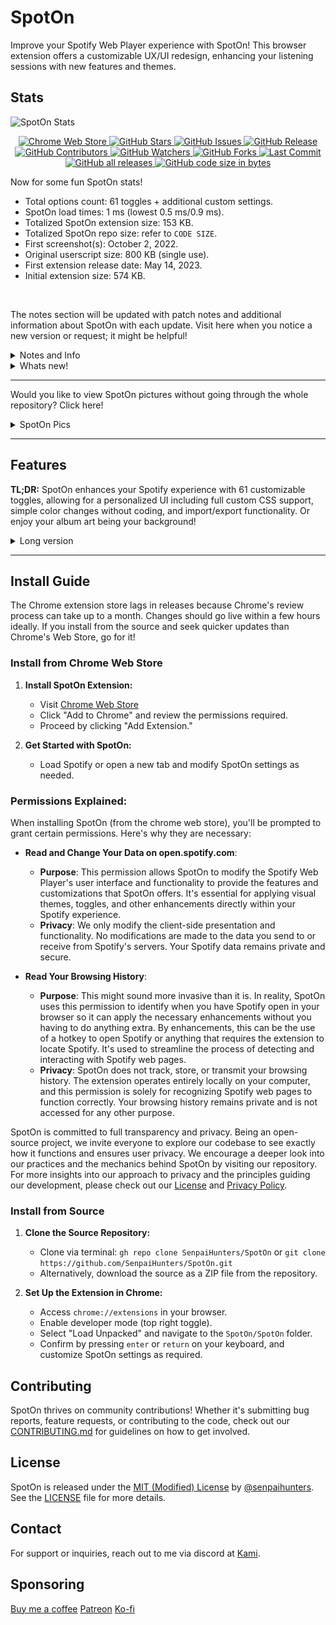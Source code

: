 # SpotOn

Improve your Spotify Web Player experience with SpotOn! This browser extension offers a customizable UX/UI redesign, enhancing your listening sessions with new features and themes.

## Stats

![SpotOn Stats](https://repobeats.axiom.co/api/embed/ce3ad3443e3619183781569395b7e46ab673eb42.svg "SpotOn Stats")

<p align="center">
 <a href="https://chrome.google.com/webstore/detail/spoton/hnbcgkmojpjmncmplcnefjnmcbckadff?hl=en&authuser=0">
        <img src="https://img.shields.io/chrome-web-store/v/hnbcgkmojpjmncmplcnefjnmcbckadff?style=for-the-badge" alt="Chrome Web Store" />
    </a>
    <a href="https://github.com/SenpaiHunters/SpotOn">
        <img src="https://img.shields.io/github/stars/SenpaiHunters/SpotOn?style=for-the-badge" alt="GitHub Stars" />
    </a>
    <a href="https://github.com/SenpaiHunters/SpotOn/issues">
        <img src="https://img.shields.io/github/issues/SenpaiHunters/SpotOn?style=for-the-badge" alt="GitHub Issues" />
    </a>
    <a href="https://github.com/SenpaiHunters/SpotOn/releases">
        <img src="https://img.shields.io/github/v/release/SenpaiHunters/SpotOn?style=for-the-badge" alt="GitHub Release" />
    </a>
    <a href="https://github.com/SenpaiHunters/SpotOn/blob/Main/CONTRIBUTING.md">
        <img src="https://img.shields.io/github/contributors/SenpaiHunters/SpotOn?style=for-the-badge" alt="GitHub Contributors" />
    </a>
    <a href="https://github.com/SenpaiHunters/SpotOn/watchers">
        <img src="https://img.shields.io/github/watchers/SenpaiHunters/SpotOn?style=for-the-badge" alt="GitHub Watchers" />
    </a>
    <a href="https://github.com/SenpaiHunters/SpotOn/forks">
        <img src="https://img.shields.io/github/forks/SenpaiHunters/SpotOn?style=for-the-badge" alt="GitHub Forks" />
    </a>
    <a href="https://github.com/SenpaiHunters/SpotOn/commits">
        <img src="https://img.shields.io/github/last-commit/SenpaiHunters/SpotOn?style=for-the-badge" alt="Last Commit" />
    </a>
    <a href="https://github.com/SenpaiHunters/SpotOn/releases">
        <img src="https://img.shields.io/github/downloads/SenpaiHunters/SpotOn/total?style=for-the-badge" alt="GitHub all releases" />
    </a>
    <a href="https://github.com/SenpaiHunters/SpotOn/releases">
        <img src="https://img.shields.io/github/languages/code-size/SenpaiHunters/SpotOn?style=for-the-badge" alt="GitHub code size in bytes" />
    </a>
</p>

Now for some fun SpotOn stats!

- Total options count: 61 toggles + additional custom settings.
- SpotOn load times: 1 ms (lowest 0.5 ms/0.9 ms).
- Totalized SpotOn extension size: 153 KB.
- Totalized SpotOn repo size: refer to `CODE SIZE`.
- First screenshot(s): October 2, 2022.
- Original userscript size: 800 KB (single use).
- First extension release date: May 14, 2023.
- Initial extension size: 574 KB.

<br>

The notes section will be updated with patch notes and additional information about SpotOn with each update. Visit here when you notice a new version or request; it might be helpful!

<details>
    <summary>Notes and Info</summary>

Today, on March 18, 2024, this repository has undergone a significant update. Every file, except SpotOn itself, has been changed. Moving forward, only the latest version, v3.0.2, will be supported. Consequently, all userscripts are now deprecated. The repository has been transformed from a large collection to a more streamlined view of SpotOn, which can be read in about 10 minutes. Previous Resources have been replaced with an image folder. We have fully transitioned to [SpotOnThemes](https://github.com/SenpaiHunters/SpotOnTheme) for all theme repository needs. The previous reports and feature requests have been updated, giving the repository a fresh look. Additionally, some interesting statistics have been added at the top.

</details>


<details>
    <summary>Whats new!</summary>

The notes section: When I release a new update, I'll post it here. Most of the time, you can check the [Releases](https://github.com/SenpaiHunters/SpotOn/releases). There will be a detailed write-up to guide you through the new version.

</details>



---
Would you like to view SpotOn pictures without going through the whole repository? Click here!
<details>
    <summary>SpotOn Pics</summary>

![spot1 - how does this look](Resources/images/spot1.png)
![spot2 - how does this look](Resources/images/spot4.png)
![spot3 - how does this look](Resources/images/spot2.png)
![spot4 - how does this look](Resources/images/spot3.png)
![spot5 - how does this look](Resources/images/spot5.png)

</details>

---

 ## Features
 
 **TL;DR:** SpotOn enhances your Spotify experience with 61 customizable toggles, allowing for a personalized UI including full custom CSS support, simple color changes without coding, and import/export functionality. Or enjoy your album art being your background!
 
 <details>
     <summary>Long version</summary>
   
 Here's a more detailed look at what SpotOn offers:
  
## Toggles

1. Enable SpotOn
2. Enable SpotOn Righter
3. Enable SpotOn Font Face
4. Enable the Nav Toggle
5. Add a 10% darkness site-wide
6. Enable/disable capitalisation of first letter
7. Make the NPB hide below the player
8. Remove the Now Playing bar entirely
9. Make the playing bar thicker by 8px
10. Enable spinning album art
11. Enable auto color shifting for lyrics
12. Round Album Art
13. Rainbow Controls
14. Rainbow Progress bar
15. Add a shadow to the NPB & NB
16. Reduced Transparency for Home
17. Disable highlight
18. Remove Podcasts
19. Remove scrollbars
20. Remove Liked Songs Covert Art
21. Remove top home selector (Podcasts, etc)
22. Remove the content bar
23. Hides Profile button
24. Remove the "You May Also Like" at the bottoms of albums
25. Remove premium button
26. Remove any Spotify offer
27. Remove "Lyrics provided by Musixmatch"
28. Remove lyrics button
29. Remove device picker button
30. Remove ALL album art
31. Hides the album song can be found at
32. Hides the date added
33. Remove "More Of What You Like" on the home page
34. Hides the Merch box on the Artist(s) page
35. Removes the Merch box on the Artist(s) page
36. Removes the discography on the Artist(s) page
37. Removes the Fans Also Liked on the Artist(s) page
38. Removes the Appears On on the Artist(s) page
39. Removes the On Tour on the Artist(s) page
40. Removes the featuring X artist on the Artist(s) page
41. Removes the Discover On box on the Artist(s) page
42. Hides the About box on the Artist(s) page
43. Hides the Artist Pick box on the Artist(s) page
44. Hides the duration of a song
45. Hides the heart icon on a song
46. Hides playlist info
47. Hides songs album/playlist
48. Hides songs album
49. Hides songs date
50. Hides songs duration
51. Hides songs heart icon
52. Remove top info header
53. Send the footer to another dimension
54. Send the Install our app to another dimension
55. Hides date added
56. Remove the volume bar (keeps icon)
57. Remove the Now Playing View
58. Remove the queue in the Now Playing View
59. Remove the on tour in the Now Playing View
60. Remove the about this artist in the Now Playing View
61. Remove the credits section in the Now Playing View
62. Remove the "Whats New" button next to the profile
63. Remove the "Picture in Picture" button on the NPB
64. Enable Logging
65. Enable features in development
66. Enable features in development (CSS)
67. Scrollbar Customisation thing
68. Auto Translate
    (at the bottom you can see images for each toggle section)

## Features

a. SpotOn (on by default) toggle one, this has your album art be made into your background

**Image**

![SpotOn Image](Resources/images/spoton.png)

b. Translation (disabled by default). Currently, you can translate the lyrics into the following languages:

1.  Türkçe
2.  English
3.  Deutsch
4.  Français
5.  Español
6.  Italiano
7.  Русский
8.  العربية
9.  中文
10. 日本語
11. 한국어
12. Português
13. हिन्दी
14. Nederlands
15. Svenska

If you want more languages added, please make a request.

You can also modify the Lyrics color!

**Image:**

![Translation Image](Resources/images/translate.png)

**Image two:**
![alt text](Resources/images/translate-settings.png)

c. Custom CSS

Here, you can make whatever you want. I suggest turning off SpotOn before editing a theme or making it support SpotOn.

By default, we'll have a few themes you can pick from. These are the defaults. Then you have your controls.

<img src="Resources/images/custom-css.png" alt="custom css" width="400">

<img src="Resources/images/custom-css-2.png" alt="custom css" width="400">

<img src="Resources/images/custom-css-3.png" alt="custom css" width="400">

(Refer to image two.) The `Save & Load Theme` button will do as stated: it will save the current theme and load it into the page without needing to reload. Now, a big note here is that this version of the Custom CSS does not have any sort of syntax highlighting or linting. This is a bare-bones lightweight CSS theme creator. If you need to lint and correct your CSS, you can do it in VSCode or any IDE.

<br>

d. Non-codeable themes
Here, you can change the lyrics color, lyrics font size, or (with SpotOn, which makes this feature actually useful), change the color of the navigation bar (NB), and now playing bar (NPB).

![non codedable themes](Resources/images/non-codetheme.png)

<br>

e. Hotkeys
SpotOn comes with full customisable hotkeys, Play/Pause and Skip/Reverse with your Media Keys! All changeable at `chrome://extensions/shortcuts`

| Name                     | Hotkey               | Defaults |
| ------------------------ | -------------------- | -------- |
| Activate the extension   | N/A                  | N/A      |
| Hide the Now Playing Bar | ⌃⌘A                  | N/A      |
| Hide the Sidebar         | ⌃⌘S                  | N/A      |
| Like/Dislike             | ⌘⇧B                  | N/A      |
| Next Track               | Media Next Track     | Yes      |
| Open Spotify             | ⌘⇧O                  | N/A      |
| Play/Pause               | Media Play/Pause     | Yes      |
| Previous Track           | Media Previous Track | Yes      |
| Toggle Repeat            | ⌥R                   | N/A      |
| Seek Backward            | N/A                  | N/A      |
| Seek Forward             | N/A                  | N/A      |
| Toggle Shuffle           | ⌥S                   | N/A      |
| Volume Down              | N/A                  | N/A      |
| Toggle Mute              | N/A                  | N/A      |
| Volume Up                | N/A                  | N/A      |

What I mean by "hotkey" are suggested and used hotkeys (those used by me). The only three set by default and cannot be reset (if changed) are the media keys, which can be made global (works outside of the browser) or only inside the browser.

For more information on how to create a custom hotkey, it's pretty simple: click the hotkey box, then on your keyboard, press the combination you want. Let go, and voilà! If there are no conflicts, you'll see that your keybind is ready to use! The keen-eyed among you might have noticed that the list includes macOS keybinds. However, this doesn't matter as Chrome will detect your system and adjust accordingly. (This repository won't; I use a Mac, so there will be Mac keybinds :0)

<br>

## Images

### Settings (press the left cog icon)

![settings img 1](Resources/images/settings-1.png)
![settings img 2](Resources/images/settings-2.png)
![settings img 3](Resources/images/settings-3.png)

## Toggles

![interface img 1](Resources/images/interface-3.png)
![interface img 2](Resources/images/interface-1.png)
![interface img 3](Resources/images/interface-2.png)

Honestly, this may seem minimal for now, but that's okay. I plan to enhance it further with each update. Currently, it's the lightest and fastest Spotify enhancer online, aligning with my goals for all extensions. While apps like Spcitify enhance the app directly, mine is based on Chrome extensions. (Maybe an FF version soon?)

</details>

---

## Install Guide

The Chrome extension store lags in releases because Chrome's review process can take up to a month. Changes should go live within a few hours ideally. If you install from the source and seek quicker updates than Chrome's Web Store, go for it!

### Install from Chrome Web Store

1. **Install SpotOn Extension:**

   - Visit [Chrome Web Store](https://chromewebstore.google.com/detail/spoton/hnbcgkmojpjmncmplcnefjnmcbckadff?hl)
   - Click "Add to Chrome" and review the permissions required.
   - Proceed by clicking "Add Extension."

2. **Get Started with SpotOn:**
   - Load Spotify or open a new tab and modify SpotOn settings as needed.

### Permissions Explained:
When installing SpotOn (from the chrome web store), you'll be prompted to grant certain permissions. Here's why they are necessary:

- **Read and Change Your Data on open.spotify.com**:
  - **Purpose**: This permission allows SpotOn to modify the Spotify Web Player's user interface and functionality to provide the features and customizations that SpotOn offers. It's essential for applying visual themes, toggles, and other enhancements directly within your Spotify experience.
  - **Privacy**: We only modify the client-side presentation and functionality. No modifications are made to the data you send to or receive from Spotify's servers. Your Spotify data remains private and secure.

- **Read Your Browsing History**:
  - **Purpose**: This might sound more invasive than it is. In reality, SpotOn uses this permission to identify when you have Spotify open in your browser so it can apply the necessary enhancements without you having to do anything extra. By enhancements, this can be the use of a hotkey to open Spotify or anything that requires the extension to locate Spotify. It's used to streamline the process of detecting and interacting with Spotify web pages.
  - **Privacy**: SpotOn does not track, store, or transmit your browsing history. The extension operates entirely locally on your computer, and this permission is solely for recognizing Spotify web pages to function correctly. Your browsing history remains private and is not accessed for any other purpose.

SpotOn is committed to full transparency and privacy. Being an open-source project, we invite everyone to explore our codebase to see exactly how it functions and ensures user privacy. We encourage a deeper look into our practices and the mechanics behind SpotOn by visiting our repository. For more insights into our approach to privacy and the principles guiding our development, please check out our [License](/license.md) and [Privacy Policy](Private%20Policy.md).

### Install from Source

1. **Clone the Source Repository:**

   - Clone via terminal: `gh repo clone SenpaiHunters/SpotOn` or `git clone https://github.com/SenpaiHunters/SpotOn.git`
   - Alternatively, download the source as a ZIP file from the repository.

2. **Set Up the Extension in Chrome:**
   - Access `chrome://extensions` in your browser.
   - Enable developer mode (top right toggle).
   - Select "Load Unpacked" and navigate to the `SpotOn/SpotOn` folder.
   - Confirm by pressing `enter` or `return` on your keyboard, and customize SpotOn settings as required.

## Contributing

SpotOn thrives on community contributions! Whether it's submitting bug reports, feature requests, or contributing to the code, check out our [CONTRIBUTING.md](CONTRIBUTING.md) for guidelines on how to get involved.

## License

SpotOn is released under the [MIT (Modified) License](/LICENSE) by [@senpaihunters](https://github.com/senpaihunters). See the [LICENSE](license.md) file for more details.

## Contact

For support or inquiries, reach out to me via discord at [Kami](https://discord.com/users/325178652033679362).

## Sponsoring

[Buy me a coffee](https://buymeacoffee.com/KamiAMVS)
[Patreon](https://patreon.com/Kami_YT)
[Ko-fi](https://ko-fi.com/kamiyt)

